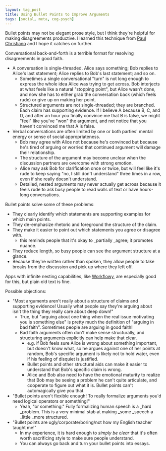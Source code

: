 ```yaml
---
layout: tag_post
title: Using Bullet Points to Improve Arguments
tags: [social, meta, cog-psych]
---
```


Bullet points may not be elegant prose style, but I think they're helpful for making disagreements productive.  I learned this technique from [Paul Christiano](https://paulfchristiano.com/) and I hope it catches on further.

Conversational back-and-forth is a terrible format for resolving disagreements in good faith. 



*   A conversation is single-threaded. Alice says something; Bob replies to Alice's last statement; Alice replies to Bob's last statement; and so on.
    *   Sometimes a single conversational "turn" is not long enough to express the whole idea Alice was trying to get across. Bob interjects at what feels like a natural "stopping point", but Alice wasn't done, and now she has to either grab the conversation back (which feels rude) or give up on making her point.
    *   Structured arguments are not single-threaded; they are branched. Each claim has supporting evidence.  If I believe A because B, C, and D, and after an hour you finally convince me that B is false, we might "feel" like you've "won" the argument, and not notice that you haven't convinced me that A is false.
*   Verbal conversations are often limited by one or both parties' mental energy or sense of social appropriateness.
    *   Bob may agree with Alice not because he's convinced but because he's tired of arguing or worried that continued argument will damage their relationship.
    *   The structure of the argument may become unclear when the discussion partners are overcome with strong emotion.
    *   Alice may ask Bob for clarification once or twice, but will feel like it's rude to keep saying "no, I still don't understand" three times in a row, even if she really doesn't understand.
    *   Detailed, nested arguments may never actually get across because it feels rude to ask busy people to read walls of text or have hours-long conversations.

Bullet points solve some of these problems:



*   They clearly identify which statements are supporting examples for which main points.
*   They de-emphasize rhetoric and foreground the structure of the claim.
*   They make it easier to point out which statements you agree or disagree with.
    *   this reminds people that it's okay to _partially _agree; it promotes nuance.
*   They reduce length, so busy people can see the argument structure at a glance.
*   Because they're written rather than spoken, they allow people to take breaks from the discussion and pick up where they left off.

Apps with infinite nesting capabilities, like [Workflowy](https://workflowy.com/), are especially good for this, but plain old text is fine.

Possible objections:



*   "Most arguments aren't really about a structure of claims and supporting evidence! Usually what people say they're arguing about isn't the thing they really care about deep down!"
    *   True, but "arguing about one thing when the real issue motivating you is something else" is  pretty much the definition of "arguing in bad faith". Sometimes people are arguing in good faith!
    *   Bad faith arguments often don't make sense structurally, and structuring arguments explicitly can help make that clear.
        *   e.g. if Bob feels sure Alice is wrong about something important, but doesn't know what, so he argues against one of her points at random, Bob's specific argument is likely not to hold water, even if his feeling of disquiet is justified.
        *   Bullet points and other structural aids can make it easier to understand that Bob's specific claim is wrong.
        *   Alice and Bob also need to have the emotional maturity to realize that Bob may be seeing a problem he can't quite articulate, and cooperate to figure out what it is. Bullet points can't automagically give you that.
*   "Bullet points aren't flexible enough! To really formalize arguments you'd need logical operators or something!"
    *   Yeah, "or something." Fully formalizing human speech is a _hard _problem. This is a very minimal stab at making _some _speech a _little _more structured.
*   "Bullet points are ugly/corporate/boring/not how my English teacher taught me!"
    *   In my experience, it is hard enough to _simply be clear_ that it's often worth sacrificing style to make sure people understand.
    *   You can always go back and turn your bullet points into essays.